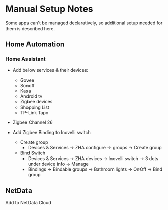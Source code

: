 # Manual Setup Notes

Some apps can't be managed declaratively, so additional setup needed for them is described here.

## Home Automation

### Home Assistant

- Add below services & their devices:
  - Govee
  - Sonoff
  - Kasa
  - Android tv
  - Zigbee devices
  - Shopping List
  - TP-Link Tapo
- Zigbee Channel 26

- Add Zigbee Binding to Inovelli switch
  - Create group
    - Devices & Services -> ZHA configure -> groups -> Create group
  - Bind Switch
    - Devices & Services -> ZHA devices -> Inovelli switch -> 3 dots under device info -> Manage
    - Bindings -> Bindable groups -> Bathroom lights -> OnOff -> Bind group

## NetData

Add to NetData Cloud
